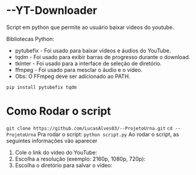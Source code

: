 # --YT-Downloader
Script em python que permite ao usuário baixar videos do youtube.

Bibliotecas Python:
- pytubefix - Foi usado para baixar vídeos e áudios do YouTube.
- tqdm - Foi usado para exibir barras de progresso durante o download.
- tkinter - Foi usado para a interface de seleção de diretório.
- ffmpeg - Foi usado para mesclar o áudio e o vídeo. 
- Obs: O FFmpeg deve ser adicionado ao PATH.

`pip install pytubefix tqdm`
# Como Rodar o script
`git clone https://github.com/LucasAlves03/--ProjetoUrna.git`
`cd --ProjetoUrna`
Pra rodar o script: `python script.py`
Ao rodar o script, as seguintes informações vão aparecer
1. Cole o link do vídeo do YouTube: 
2. Escolha a resolução (exemplo: 2160p, 1080p, 720p): 
3. Escolha o diretório para salvar o vídeo:

